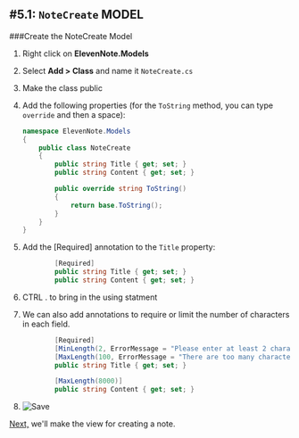 #5.1: `NoteCreate` MODEL
---
###Create the NoteCreate Model
1. Right click on **ElevenNote.Models**
2. Select **Add > Class** and name it `NoteCreate.cs`
3. Make the class public
4. Add the following properties (for the `ToString` method, you can type `override` and then a space):

    ```cs
    namespace ElevenNote.Models
    {
        public class NoteCreate
        {
            public string Title { get; set; }
            public string Content { get; set; }

            public override string ToString()
            {
                return base.ToString();
            }
        }
    }
    ```
5. Add the [Required] annotation to the `Title` property:

    ```cs
            [Required]
            public string Title { get; set; }
            public string Content { get; set; }
    ```
6. CTRL . to bring in the using statment
7. We can also add annotations to require or limit the number of characters in each field.
 
    ```cs
            [Required]
            [MinLength(2, ErrorMessage = "Please enter at least 2 characters.")]
            [MaxLength(100, ErrorMessage = "There are too many characters in this field.")]
            public string Title { get; set; }

            [MaxLength(8000)]
            public string Content { get; set; }    
    ```
8. ![Save](/assets/font-awesome-save.png)

[Next,](5.2-CreateView.md) we'll make the view for creating a note.